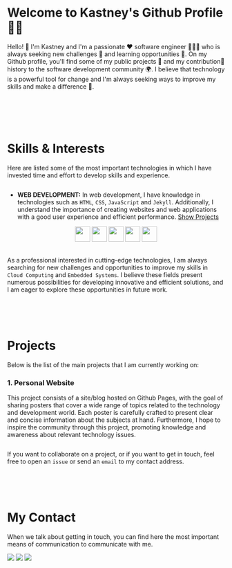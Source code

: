 # **Welcome to Kastney's Github Profile** 🤝🏼

Hello! 👋 I'm Kastney and I'm a passionate ❤️ software engineer 👨🏽‍🔬 who is always seeking new challenges 🎯 and learning opportunities 🌱. On my Github profile, you'll find some of my public projects 🚧 and my contribution🔗 history to the software development community 🌍. I believe that technology is a powerful tool for change and I'm always seeking ways to improve my skills and make a difference 🙂.

<!-- Github Stats -->
<picture>
    <source
        srcset="https://github-readme-stats.vercel.app/api?username=kastney&show_icons=true&theme=dark&count_private=true&hide_border=true&custom_title=Kastney's%20GitHub%20Stats&bg_color=00000000"
        media="(prefers-color-scheme: dark)"/>
    <source
        srcset="https://github-readme-stats.vercel.app/api?username=kastney&show_icons=true&count_private=true&hide_border=true&custom_title=Kastney's%20GitHub%20Stats&bg_color=00000000"
        media="(prefers-color-scheme: light), (prefers-color-scheme: no-preference)"/>
    <img />
</picture>

<br><br><br>

# **Skills & Interests**

Here are listed some of the most important technologies in which I have invested time and effort to develop skills and experience.

<!-- Github Top Languages -->
<picture>
    <source
        srcset="https://github-readme-stats.vercel.app/api/top-langs/?username=kastney&layout=compact&theme=dark&hide_border=true&langs_count=10&bg_color=00000000"
        media="(prefers-color-scheme: dark)"/>
    <source
        srcset="https://github-readme-stats.vercel.app/api/top-langs/?username=kastney&layout=compact&hide_border=true&langs_count=10&bg_color=00000000"
        media="(prefers-color-scheme: light), (prefers-color-scheme: no-preference)"/>
    <img />
</picture>

- **WEB DEVELOPMENT:** In web development, I have knowledge in technologies such as `HTML`, `CSS`, `JavaScript` and `Jekyll`. Additionally, I understand the importance of creating websites and web applications with a good user experience and efficient performance.
[Show Projects](https://github.com/kastney?tab=repositories&q=website&type=&language=&sort=stargazers)

<div style="display: inline_block" align="center">
    <picture title="HTML"><img height="35" wight="50" src="https://cdn.jsdelivr.net/gh/devicons/devicon/icons/html5/html5-original.svg"/></picture>
    <picture title="CSS"><img height="35" wight="50" src="https://cdn.jsdelivr.net/gh/devicons/devicon/icons/css3/css3-original.svg"/></picture>
    <picture title="JavaScript"><img height="35" wight="50" src="https://cdn.jsdelivr.net/gh/devicons/devicon/icons/javascript/javascript-original.svg"/></picture>
    <picture title="Ruby"><img height="35" wight="50" src="https://cdn.jsdelivr.net/gh/devicons/devicon/icons/ruby/ruby-original.svg"/></picture>
    <picture title="Jekyll"><img height="35" wight="50" src="https://upload.wikimedia.org/wikipedia/commons/4/42/Jekyll_%28software%29_Logo.png"/></picture>          
</div>

<br>

As a professional interested in cutting-edge technologies, I am always searching for new challenges and opportunities to improve my skills in `Cloud Computing` and `Embedded Systems`. I believe these fields present numerous possibilities for developing innovative and efficient solutions, and I am eager to explore these opportunities in future work.

<br><br><br>

# **Projects**

Below is the list of the main projects that I am currently working on:

### **1. Personal Website**

This project consists of a site/blog hosted on Github Pages, with the goal of sharing posters that cover a wide range of topics related to the technology and development world. Each poster is carefully crafted to present clear and concise information about the subjects at hand. Furthermore, I hope to inspire the community through this project, promoting knowledge and awareness about relevant technology issues.

<a href="https://github.com/kastney/kastney.github.io">
<picture>
    <source
        srcset="https://github-readme-stats.vercel.app/api/pin?username=kastney&repo=kastney.github.io&theme=dark&bg_color=00000000&hide_border=true&show_owner=false"
        media="(prefers-color-scheme: dark)"/>
    <source
        srcset="https://github-readme-stats.vercel.app/api/pin?username=kastney&repo=kastney.github.io&bg_color=00000000&hide_border=true&show_owner=false"
        media="(prefers-color-scheme: light), (prefers-color-scheme: no-preference)"/>
    <img />
</picture>
</a>

If you want to collaborate on a project, or if you want to get in touch, feel free to open an `issue` or send an `email` to my contact address.

<br><br><br>

# **My Contact**

When we talk about getting in touch, you can find here the most important means of communication to communicate with me.

<div>
    <a href="https://twitter.com/kastney" target="_blank"><img src="https://img.shields.io/badge/Twitter-00acee?logo=twitter&logoColor=white&style=for-the-badge"></a>
    <a href="https://instagram.com/kastney" target="_blank"><img src="https://img.shields.io/badge/Instagram-C13584?logo=instagram&logoColor=white&style=for-the-badge"></a>
    <a href="mailto:kastney@gmail.com" target="_blank"><img src="https://img.shields.io/badge/Email-db4a39?logo=gmail&logoColor=white&style=for-the-badge"></a>
</div>